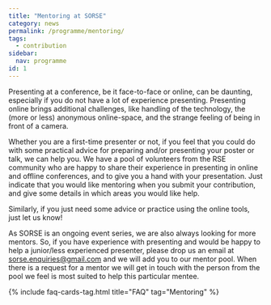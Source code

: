 ```yaml
---
title: "Mentoring at SORSE"
category: news
permalink: /programme/mentoring/
tags:
  - contribution
sidebar:
  nav: programme
id: 1
---
```

Presenting at a conference, be it face-to-face or online, can be daunting, especially if you do not have a lot of experience presenting. Presenting online brings additional challenges, like handling of the technology, the (more or less) anonymous online-space, and the strange feeling of being in front of a camera.

Whether you are a first-time presenter or not, if you feel that you could do with some practical advice for preparing and/or presenting your poster or talk, we can help you. We have a pool of volunteers from the RSE community who are happy to share their experience in presenting in online and offline conferences, and to give you a hand with your presentation. Just indicate that you would like mentoring when you submit your contribution, and give some details in which areas you would like help.

Similarly, if you just need some advice or practice using the online tools, just let us know!

As SORSE is an ongoing event series, we are also always looking for more mentors. So, if you have experience with presenting and would be happy to help a junior/less experienced presenter, please drop us an email at sorse.enquiries@gmail.com and we will add you to our mentor pool. When there is a request for a mentor we will get in touch with the person from the pool we feel is most suited to help this particular mentee.

{% include faq-cards-tag.html title="FAQ" tag="Mentoring" %}
